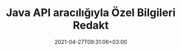 ---
############################# Static ############################
layout: "product"
date: 2021-04-27T09:31:06+03:00
draft: false

product: "Redaction"
product_tag: "redaction"
platform: "Java"
platform_tag: "java"

############################# Head ############################
head_title: "Java Redaksiyon API'si | PDF Word Excel Görüntüden hassas verileri gizle"
head_description: "Java belge redaksiyon API'si — Çeşitli redaksiyon türleri aracılığıyla PDF, Word, Excel, PowerPoint sunumlar ve raster görüntülerden kişisel verileri gizleyin."

############################# Header ############################
title: "Java API aracılığıyla Özel Bilgileri Redakt"
description: "Java redaksiyon API'sini kullanarak kişisel bilgileri ve meta verileri belgelerden, çalışma sayfalarından, sunulardan, PDF ve raster görüntü dosyalarından hariç tutun veya gizleyin."
button:
    enable: true

############################# SubMenu ############################
submenu:
    enable: true
    
    left:
        img_alt: "GroupDocs.Redaction for Java"
        image: "https://www.groupdocs.cloud/templates/groupdocs/images/product-logos/groupdocs-redaction-java.png"
        product: "GroupDocs.Redaction"
        platform: "Java"

    middle:
        button:
            # button loop
            - link: "#overview"
              text: "Genel Bakış"

            # button loop
            - link: "#features"
              text: "Özellikler"

            # button loop
            - link: "#support"
              text: "Destek"

            # button loop
            - link: "https://products.groupdocs.app/redaction"
              text: "Canlı Demo"

            # button loop
            - link: "https://purchase.groupdocs.com/pricing/redaction/java"
              text: "Fiyatlandırma"

    right:
        link_download: "https://downloads.groupdocs.com/redaction"
        link_learn: "https://docs.groupdocs.com/redaction/java/"
        link_buy: "https://purchase.groupdocs.com"

############################# Overview ############################
overview:
    enable: true
    content: |
      GroupDocs.Redaction for Java API, geliştiricilerin Microsoft Word, Excel, PowerPoint, PDF ve resimler gibi popüler dosya biçimlerinden hassas verileri kaldırmasına olanak tanır, böylece kullanılabilir ve dağıtılabilir, ancak yine de gizli bilgileri korur. Redaksiyon kitaplığı, sosyal güvenlik numaraları, tıbbi bilgiler, parasal, tescilli, yasal ve hatta ticari ayrıntılar dahil olmak üzere her türlü sınıflandırılmış bilgiyi metin, meta veriler ve ek açıklama redaksiyon türleri aracılığıyla yeniden düzene etmek için formattan bağımsız tek bir arayüz sunar. Belgeyi orijinal biçiminde kaydetmenize ve orijinal sayfaların raster görüntüleriyle sterilize edilmiş bir PDF belge oluşturmanıza olanak tanır.
    tabs:
      enable: true
      
      ## TAB ONE ##
      tab_one:
        description: |
          Java için GroupDocs.Redaction 'ye genel bir bakış aşağıdadır:
      
        right:
          enable: true
          icon: "fab fa-html5"
          title: "Genel Bakış"
          content: |
            * Redact Metni
            * Meta Verileri Redakt
            * Redact Ek Açıklama
            * Redact Tablo Belgesi
            * Korumalı Dosyaları Redakt
            * Özelleştirme
      
      ## TAB TWO ##
      tab_two:
        description: |
          Java için GroupDocs.Redaction aşağıdaki [belge dosyası formatlarını] destekler (https://docs.groupdocs.com/redaction//supported-document-formats/java):

        right:
          enable: true
          table:
            # table loop
            - title: "Metni Redakt Et, Meta Veriler ve Yorumlar"
              content: |
                * **Word**: DOC, DOCX, DOT, ODT, DOTX, DOCM, DOTM, RTF
                * **Excel**: XLS, XLSX, XLT, XLTX, XLSM, XLTM, CSV
                * **PowerPoint**: PPT, PPTX, PPS, PPSX, POTX, PPTM, PPSM, POTM
                * **Sabit Düzen**: PDF
                * **Raster Görüntüler**: JPG, BMP, PNG, GIF, TIFF

      ## TAB THREE ##
      tab_three:
        description: |
          GroupDocs.Redaction for Java aşağıdaki İşletim Sistemlerini, Çerçeveler ve Paket Yöneticilerini destekler:
        
        left:
          enable: true
          table:
            # table loop
            - icon: "fab fa-windows"
              title: "İşletim Sistemleri"
              content: |
                * Microsoft Windows Desktop
                * Microsoft Windows Server
                * Linux
                * Mac OS

            # table loop
            - icon: "fas fa-code"
              title: "Desteklenen Çerçeveler"
              content: |
                * Java 7 (1.7) ve üzeri

        right:
          enable: true
          table:
            # table loop
            - icon: "fas fa-cogs"
              title: "Geliştirme Ortamları"
              content: |
                * NetBeans
                * IntelliJ FİKİR
                * Tutulma

            # table loop
            - icon: "fas fa-tools"
              title: "Otomasyon Aracı Oluşturun"
              content: |
                * Maven

############################# Features ############################
features:
    enable: true
    title: "GroupDocs.Redaction for Java Özellikler"

    feature:
      # feature loop
      - icon: "fas fa-copy"
        content: "Bir arama dizesinin tam eşleşmelerini arayın ve yeniden akte edin"

      # feature loop
      - icon: "fas fa-eye"
        content: "Redaksiyon işlemini kontrol edin ve belirli eşleşmeleri atlayın"

      # feature loop
      - icon: "fas fa-bolt"
        content: "Düzenli ifadeleri kullanarak bulun ve düzenle"
      
      # feature loop
      - icon: "fas fa-file-powerpoint"
        content: "Ofis formatları ve PDF için yerleşik destek"

      # feature loop
      - icon: "fas fa-code"
        content: "Meta verileri silin veya meta veri değerlerini yeniden düzenleyin"

      # feature loop
      - icon: "fas fa-cloud"
        content: "Redaksiyonları belirli çalışma sayfaları ve sütunlarla sınırlayın"

      # feature loop
      - icon: "fas fa-remove-format"
        content: "Ek açıklamaları kaldırın veya metinlerini yeniden akte edin"

      # feature loop
      - icon: "fas fa-comment-slash"
        content: "Metinsel (muafiyet kodları) veya grafik (renkli dikdörtgenler) redaksiyonları kullanın"

      # feature loop
      - icon: "fas fa-location-arrow"
        content: "Belgeyi orijinal biçiminde veya orijinal sayfaların raster görüntüleriyle PDF olarak kaydedin"

      # feature loop
      - icon: "fas fa-border-all"
        content: "Raster görüntü formatları ve görüntü bölgesi redaksiyonları için destek"

      # feature loop
      - icon: "fas fa-wrench"
        content: "Özel redaksiyon ve formatları uygulamak için entegrasyon arayüzü"

      # feature loop
      - icon: "fas fa-columns"
        content: "EXIF Meta Verileri Görüntü Dosyalarından Düzenleme veya Kaldırma"

      # feature loop
      - icon: "fas fa-file-word"
        content: "PDF, Word ve Sunum Belgelerinin içindeki Gömülü Görüntüleri Redakt Etme"

    more_feature:
      # more_feature_loop
      - title: "Sınıflandırılmış Verilerinizi Reddakte ederek Gizliliği Sağlayın"
        content: |
          GroupDocs.Redaction for Java kütüphane, geliştiricilerin çeşitli redaksiyon türleri kullanarak desteklenen belgelerdeki metin ve görüntüleri yeniden düzenlemelerini sağlar. Redaction API'mizi kullanmak basit ve anlaşılır.  

          Aşağıdaki kod örneği, Redaksiyon kapsamının belirli bir çalışma sayfası ve/veya sütunla sınırlandırılabileceği Microsoft Excel elektronik tablosu gibi tablo şeklinde bir belge kullanır. İkinci sütunu “Müşteriler” çalışma sayfasındaki e-postalarla redakte etmek için filtreler kullanır ve diğer tüm e-postaları belgede el değmeden bırakır.

          ```java
          // Redactor sınıfının bir örneğini oluşturma
          final Redactor redactor  = new Redactor("sample.xlsx");
          try
          {
              CellFilter filter = new CellFilter();
              filter.setColumnIndex(1);
              filter.setWorkSheetName("Customers");
              Pattern expression = Pattern.compile("^\\w+([-+.']\\w+)*@\\w+([-.]\\w+)*\\.\\w+([-.]\\w+)*$");
              // Redaksiyon uygula
              RedactorChangeLog result = redactor.apply(new CellColumnRedaction(filter, expression, new ReplacementOptions("[customer email]")));
              if (result.getStatus() != RedactionStatus.Failed)
              {
                  SaveOptions so = new SaveOptions();
                  so.setAddSuffix(true);
                  so.setRasterizeToPDF(false);
                  redactor.save(so);
              };
          }
          finally { redactor.close(); }
          ```

############################# Support ############################
support:
    enable: true

############################# Solutions ############################
solutions:
    enable: true
    title: "GroupDocs.Redaction diğer popüler geliştirme ortamları için belge görüntüleme API'leri sunar"

    solution:
        # solution loop
        - img_alt: "GroupDocs.Redaction for .NET"
          image: "https://www.groupdocs.cloud/templates/groupdocs/images/product-logos/groupdocs-redaction-net.png"
          product: "GroupDocs.Redaction"
          platform: ".NET"
          link: "/redaction/net/"

############################# Back to top ###############################
back_to_top:
  enable: true
---